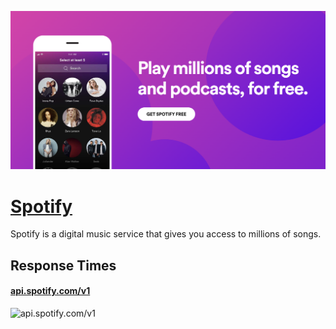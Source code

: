 [![Visit Spotify](imagePreview.png)](https://developer.spotify.com)

# [Spotify](https://developer.spotify.com)

Spotify is a digital music service that gives you access to millions of songs.

## Response Times

#### [api.spotify.com/v1](https://api.spotify.com/v1)

![api.spotify.com/v1](response-time-charts/api.spotify.com%2Fv1.png)
